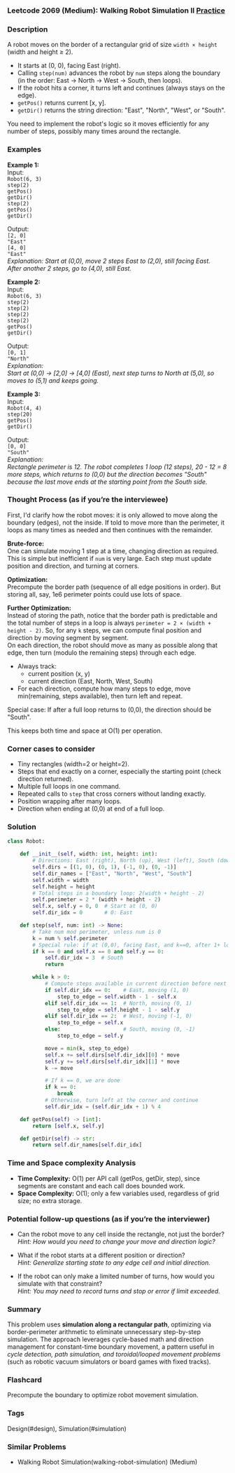 ### Leetcode 2069 (Medium): Walking Robot Simulation II [Practice](https://leetcode.com/problems/walking-robot-simulation-ii)

### Description  
A robot moves on the border of a rectangular grid of size `width × height` (width and height ≥ 2).  
- It starts at (0, 0), facing East (right).
- Calling `step(num)` advances the robot by `num` steps along the boundary (in the order: East → North → West → South, then loops).
- If the robot hits a corner, it turns left and continues (always stays on the edge).
- `getPos()` returns current [x, y].
- `getDir()` returns the string direction: "East", "North", "West", or "South".

You need to implement the robot's logic so it moves efficiently for any number of steps, possibly many times around the rectangle.

### Examples  

**Example 1:**  
Input:  
`Robot(6, 3)`  
`step(2)`  
`getPos()`  
`getDir()`  
`step(2)`  
`getPos()`  
`getDir()`  

Output:  
`[2, 0]`  
`"East"`  
`[4, 0]`  
`"East"`  
*Explanation: Start at (0,0), move 2 steps East to (2,0), still facing East.  
After another 2 steps, go to (4,0), still East.*

**Example 2:**  
Input:  
`Robot(6, 3)`  
`step(2)`  
`step(2)`  
`step(2)`  
`step(2)`  
`getPos()`  
`getDir()`  

Output:  
`[0, 1]`  
`"North"`  
*Explanation:  
Start at (0,0) → [2,0] → [4,0] (East), next step turns to North at (5,0), so moves to (5,1) and keeps going.*

**Example 3:**  
Input:  
`Robot(4, 4)`  
`step(20)`  
`getPos()`  
`getDir()`  

Output:  
`[0, 0]`  
`"South"`  
*Explanation:  
Rectangle perimeter is 12. The robot completes 1 loop (12 steps), 20 - 12 = 8 more steps, which returns to (0,0) but the direction becomes "South" because the last move ends at the starting point from the South side.*

### Thought Process (as if you’re the interviewee)  
First, I'd clarify how the robot moves: it is only allowed to move along the boundary (edges), not the inside. If told to move more than the perimeter, it loops as many times as needed and then continues with the remainder.

**Brute-force:**  
One can simulate moving 1 step at a time, changing direction as required. This is simple but inefficient if `num` is very large. Each step must update position and direction, and turning at corners.

**Optimization:**  
Precompute the border path (sequence of all edge positions in order). But storing all, say, 1e6 perimeter points could use lots of space.

**Further Optimization:**  
Instead of storing the path, notice that the border path is predictable and the total number of steps in a loop is always `perimeter = 2 × (width + height - 2)`. So, for any `k` steps, we can compute final position and direction by moving segment by segment.  
On each direction, the robot should move as many as possible along that edge, then turn (modulo the remaining steps) through each edge.

- Always track:
  - current position (x, y)
  - current direction (East, North, West, South)
- For each direction, compute how many steps to edge, move min(remaining, steps available), then turn left and repeat.

Special case: If after a full loop returns to (0,0), the direction should be "South".

This keeps both time and space at O(1) per operation.

### Corner cases to consider  
- Tiny rectangles (width=2 or height=2).
- Steps that end exactly on a corner, especially the starting point (check direction returned).
- Multiple full loops in one command.
- Repeated calls to `step` that cross corners without landing exactly.
- Position wrapping after many loops.
- Direction when ending at (0,0) at end of a full loop.

### Solution

```python
class Robot:

    def __init__(self, width: int, height: int):
        # Directions: East (right), North (up), West (left), South (down)
        self.dirs = [(1, 0), (0, 1), (-1, 0), (0, -1)]
        self.dir_names = ["East", "North", "West", "South"]
        self.width = width
        self.height = height
        # Total steps in a boundary loop: 2(width + height - 2)
        self.perimeter = 2 * (width + height - 2)
        self.x, self.y = 0, 0  # Start at (0, 0)
        self.dir_idx = 0       # 0: East

    def step(self, num: int) -> None:
        # Take num mod perimeter, unless num is 0
        k = num % self.perimeter
        # Special rule: if at (0,0), facing East, and k==0, after 1+ loops, direction becomes South.
        if k == 0 and self.x == 0 and self.y == 0:
            self.dir_idx = 3  # South
            return

        while k > 0:
            # Compute steps available in current direction before next turn
            if self.dir_idx == 0:    # East, moving (1, 0)
                step_to_edge = self.width - 1 - self.x
            elif self.dir_idx == 1:  # North, moving (0, 1)
                step_to_edge = self.height - 1 - self.y
            elif self.dir_idx == 2:  # West, moving (-1, 0)
                step_to_edge = self.x
            else:                    # South, moving (0, -1)
                step_to_edge = self.y

            move = min(k, step_to_edge)
            self.x += self.dirs[self.dir_idx][0] * move
            self.y += self.dirs[self.dir_idx][1] * move
            k -= move

            # If k == 0, we are done
            if k == 0:
                break
            # Otherwise, turn left at the corner and continue
            self.dir_idx = (self.dir_idx + 1) % 4

    def getPos(self) -> [int]:
        return [self.x, self.y]

    def getDir(self) -> str:
        return self.dir_names[self.dir_idx]
```

### Time and Space complexity Analysis  

- **Time Complexity:** O(1) per API call (getPos, getDir, step), since segments are constant and each call does bounded work.
- **Space Complexity:** O(1); only a few variables used, regardless of grid size; no extra storage.

### Potential follow-up questions (as if you’re the interviewer)  

- Can the robot move to any cell inside the rectangle, not just the border?  
  *Hint: How would you need to change your move and direction logic?*

- What if the robot starts at a different position or direction?  
  *Hint: Generalize starting state to any edge cell and initial direction.*

- If the robot can only make a limited number of turns, how would you simulate with that constraint?  
  *Hint: You may need to record turns and stop or error if limit exceeded.*

### Summary
This problem uses **simulation along a rectangular path**, optimizing via border-perimeter arithmetic to eliminate unnecessary step-by-step simulation. The approach leverages cycle-based math and direction management for constant-time boundary movement, a pattern useful in *cycle detection, path simulation, and toroidal/looped movement problems* (such as robotic vacuum simulators or board games with fixed tracks).


### Flashcard
Precompute the boundary to optimize robot movement simulation.

### Tags
Design(#design), Simulation(#simulation)

### Similar Problems
- Walking Robot Simulation(walking-robot-simulation) (Medium)